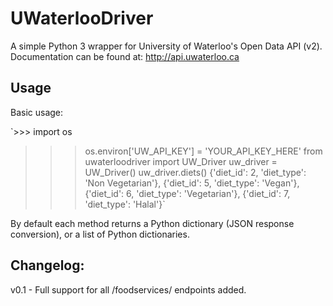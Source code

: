 # UWaterlooDriver
A simple Python 3 wrapper for University of Waterloo's Open Data API (v2). Documentation can be found at: http://api.uwaterloo.ca

Usage
-----

Basic usage:

  `>>> import os
  >>> os.environ['UW_API_KEY'] = 'YOUR_API_KEY_HERE'
  >>> from uwaterloodriver import UW_Driver
  >>> uw_driver = UW_Driver()
  >>> uw_driver.diets()
{'diet_id': 2, 'diet_type': 'Non Vegetarian'}, {'diet_id': 5, 'diet_type': 'Vegan'}, {'diet_id': 6, 'diet_type': 'Vegetarian'}, {'diet_id': 7, 'diet_type': 'Halal'}`

By default each method returns a Python dictionary (JSON response conversion), or a list of Python dictionaries.


Changelog:
----------
v0.1 - Full support for all /foodservices/ endpoints added.
